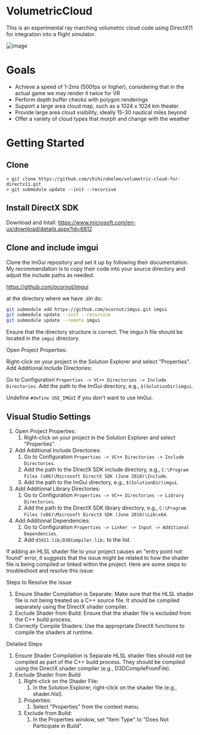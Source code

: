 # VolumetricCloud

This is an experimental ray marching volumetric cloud code using DirectX11 for integration into a flight simulator.

![image](https://github.com/user-attachments/assets/58330575-8980-48f0-b120-600b29a96e71)

# Goals

- Achieve a speed of 1-2ms (500fps or higher), considering that in the actual game we may render it twice for VR
- Perform depth buffer checks with polygon renderings
- Support a large area cloud map, such as a 1024 x 1024 km theater
- Provide large area cloud visibility, ideally 15-30 nautical miles beyond
- Offer a variety of cloud types that morph and change with the weather

# Getting Started

## Clone

```
> git clone https://github.com/chihirobelmo/volumetric-cloud-for-directx11.git
> git submodule update --init --recursive
```

## Install DirectX SDK

Download and Intall:
https://www.microsoft.com/en-us/download/details.aspx?id=6812

## Clone and include imgui

Clone the ImGui repository and set it up by following their documentation. My recommendation is to copy their code into your source directory and adjust the include paths as needed.

https://github.com/ocornut/imgui

at the directory where we have .sln do:
```bash
git submodule add https://github.com/ocornut/imgui.git imgui
git submodule update --init --recursive
git submodule update --remote imgui
```

Ensure that the directory structure is correct. The imgui.h file should be located in the 
`imgui` 
directory.

Open Project Properties:

Right-click on your project in the Solution Explorer and select "Properties".
Add Additional Include Directories:

Go to Configuration `Properties -> VC++ Directories -> Include Directories`.
Add the path to the ImGui directory, e.g., `$(SolutionDir)imgui`.

Undefine `#define USE_IMGUI` if you don't want to use ImGui.

## Visual Studio Settings

1.	Open Project Properties:
    1.  Right-click on your project in the Solution Explorer and select "Properties".
2.	Add Additional Include Directories:
    1.  Go to Configuration `Properties -> VC++ Directories -> Include Directories`.
    2.  Add the path to the DirectX SDK include directory, e.g., `C:\Program Files (x86)\Microsoft DirectX SDK (June 2010)\Include`.
    3. Add the path to the ImGui directory, e.g., `$(SolutionDir)imgui`.
3.	Add Additional Library Directories:
    1.  Go to Configuration `Properties -> VC++ Directories -> Library Directories`.
    2.  Add the path to the DirectX SDK library directory, e.g., `C:\Program Files (x86)\Microsoft DirectX SDK (June 2010)\Lib\x64`.
4.	Add Additional Dependencies:
    1.  Go to Configuration `Properties -> Linker -> Input -> Additional Dependencies`.
    2.  Add `d3d11.lib;D3DCompiler.lib;` to the list.

If adding an HLSL shader file to your project causes an "entry point not found" error, it suggests that the issue might be related to how the shader file is being compiled or linked within the project. Here are some steps to troubleshoot and resolve this issue:

Steps to Resolve the Issue
1.	Ensure Shader Compilation is Separate: Make sure that the HLSL shader file is not being treated as a C++ source file. It should be compiled separately using the DirectX shader compiler.
2.	Exclude Shader from Build: Ensure that the shader file is excluded from the C++ build process.
3.	Correctly Compile Shaders: Use the appropriate DirectX functions to compile the shaders at runtime.

Detailed Steps
1. Ensure Shader Compilation is Separate
    HLSL shader files should not be compiled as part of the C++ build process. They should be compiled using the DirectX shader compiler (e.g., D3DCompileFromFile).
2. Exclude Shader from Build
    1.	Right-click on the Shader File:
        1.	In the Solution Explorer, right-click on the shader file (e.g., shader.hlsl).
    2.	Properties:
        1.	Select "Properties" from the context menu.
    3.	Exclude from Build:
        1.	In the Properties window, set "Item Type" to "Does Not Participate in Build".
